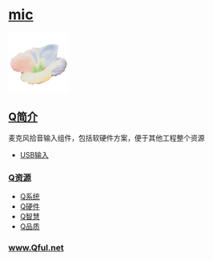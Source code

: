 ﻿# [mic](https://github.com/Qful/mic) 
[![sites](Qful/Qful.png)](http://www.Qful.net)
## [Q简介](https://github.com/Qful/mic) 

麦克风拾音输入组件，包括软硬件方案，便于其他工程整个资源

- [USB输入](USB/)


### [Q资源](https://github.com/Qful/mic)

- [Q系统](https://github.com/OS-Q)
- [Q硬件](https://github.com/sochub)
- [Q智慧](https://github.com/tfzoo)
- [Q品质](https://github.com/qitas)

### www.Qful.net
